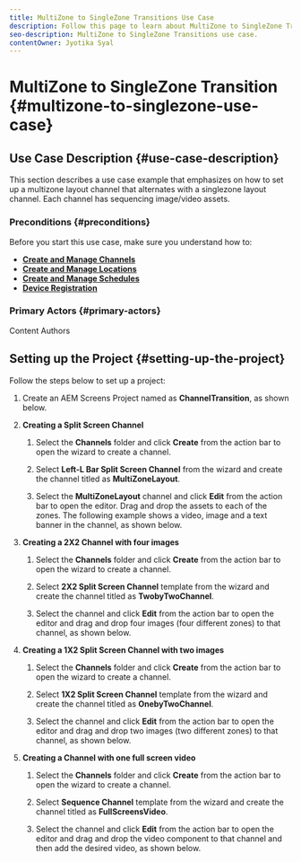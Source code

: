 ```yaml
---
title: MultiZone to SingleZone Transitions Use Case
description: Follow this page to learn about MultiZone to SingleZone Transitions use case.
seo-description: MultiZone to SingleZone Transitions use case.
contentOwner: Jyotika Syal
---
```


# MultiZone to SingleZone Transition {#multizone-to-singlezone-use-case}


## Use Case Description {#use-case-description}

This section describes a use case example that emphasizes on how to set up a multizone layout channel that alternates with a singlezone layout channel. Each channel has sequencing image/video assets.

### Preconditions {#preconditions}

Before you start this use case, make sure you understand how to:

* **[Create and Manage Channels](managing-channels.md)**
* **[Create and Manage Locations](managing-locations.md)**
* **[Create and Manage Schedules](managing-schedules.md)**
* **[Device Registration](device-registration.md)**

### Primary Actors {#primary-actors}

Content Authors

## Setting up the Project {#setting-up-the-project}

Follow the steps below to set up a project:

1. Create an AEM Screens Project named as **ChannelTransition**, as shown below.

   

1. **Creating a Split Screen Channel**

    1. Select the **Channels** folder and click **Create** from the action bar to open the wizard to create a channel.
    1. Select **Left-L Bar Split Screen Channel** from the wizard and create the channel titled as **MultiZoneLayout**.

      

    1. Select the **MultiZoneLayout** channel and click **Edit** from the action bar to open the editor. Drag and drop the assets to each of the zones. The following example shows a video, image and a text banner in the channel, as shown below.
        

1. **Creating a 2X2 Channel with four images**

    1. Select the **Channels** folder and click **Create** from the action bar to open the wizard to create a channel.

    1. Select **2X2 Split Screen Channel** template from the wizard and create the channel titled as **TwobyTwoChannel**.

       
    1. Select the channel and click **Edit** from the action bar to open the editor and drag and drop four images (four different zones) to that channel, as shown below.
       

1. **Creating a 1X2 Split Screen Channel with two images**

    1. Select the **Channels** folder and click **Create** from the action bar to open the wizard to create a channel.

    1. Select **1X2 Split Screen Channel** template from the wizard and create the channel titled as **OnebyTwoChannel**.

       
    1. Select the channel and click **Edit** from the action bar to open the editor and drag and drop two images (two different zones) to that channel, as shown below.
        

1. **Creating a Channel with one full screen video**

    1. Select the **Channels** folder and click **Create** from the action bar to open the wizard to create a channel.

    1. Select **Sequence Channel** template from the wizard and create the channel titled as **FullScreensVideo**.

      
    1. Select the channel and click **Edit** from the action bar to open the editor and drag and drop the video component to that channel and then add the desired video, as shown below.
       